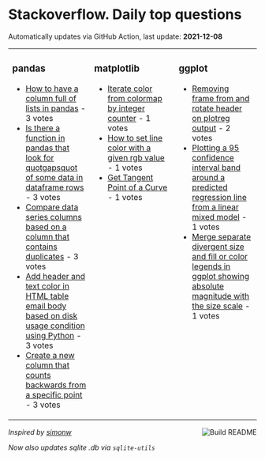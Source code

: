 # Stackoverflow. Daily top questions 

Automatically updates via GitHub Action, last update: **<!-- date starts -->2021-12-08<!-- date ends -->**


<table><tr><td valign="top" width="33%">

### pandas
<!-- pandas starts -->
* [How to have a column full of lists in pandas](https://stackoverflow.com/questions/70270252/how-to-have-a-column-full-of-lists-in-pandas) - 3 votes
* [Is there a function in pandas that look for quotgapsquot of some data in dataframe rows](https://stackoverflow.com/questions/70276870/is-there-a-function-in-pandas-that-look-for-gaps-of-some-data-in-dataframe-row) - 3 votes
* [Compare data series columns based on a column that contains duplicates](https://stackoverflow.com/questions/70268688/compare-data-series-columns-based-on-a-column-that-contains-duplicates) - 3 votes
* [Add header and text color in HTML table email body based on disk usage condition using Python](https://stackoverflow.com/questions/70268978/add-header-and-text-color-in-html-table-email-body-based-on-disk-usage-condition) - 3 votes
* [Create a new column that counts backwards from a specific point](https://stackoverflow.com/questions/70280258/create-a-new-column-that-counts-backwards-from-a-specific-point) - 3 votes
<!-- pandas ends -->
</td><td valign="top" width="34%">


### matplotlib
<!-- matplotlib starts -->
* [Iterate color from colormap by integer counter](https://stackoverflow.com/questions/70274385/iterate-color-from-colormap-by-integer-counter) - 1 votes
* [How to set line color with a given rgb value](https://stackoverflow.com/questions/70269537/how-to-set-line-color-with-a-given-rgb-value) - 1 votes
* [Get Tangent Point of a Curve](https://stackoverflow.com/questions/70269122/get-tangent-point-of-a-curve) - 1 votes
<!-- matplotlib ends -->
</td><td valign="top" width="34%">


### ggplot
<!-- ggplot2 starts -->
* [Removing frame from and rotate header on plotreg output](https://stackoverflow.com/questions/70270038/removing-frame-from-and-rotate-header-on-plotreg-output) - 2 votes
* [Plotting a 95 confidence interval band around a predicted regression line from a linear mixed model](https://stackoverflow.com/questions/70280940/plotting-a-95-confidence-interval-band-around-a-predicted-regression-line-from) - 1 votes
* [Merge separate divergent size and fill or color legends in ggplot showing absolute magnitude with the size scale](https://stackoverflow.com/questions/70269045/merge-separate-divergent-size-and-fill-or-color-legends-in-ggplot-showing-abso) - 1 votes
<!-- ggplot2 ends -->
</td></tr></table>

<a href="https://github.com/hp0404/hp0404/actions"><img src="https://github.com/hp0404/hp0404/workflows/Build%20README/badge.svg" align="right" alt="Build README"></a> <p>*Inspired by  [simonw](https://github.com/simonw/simonw)*</p> <p> *Now also updates sqlite .db via `sqlite-utils`* </p>
